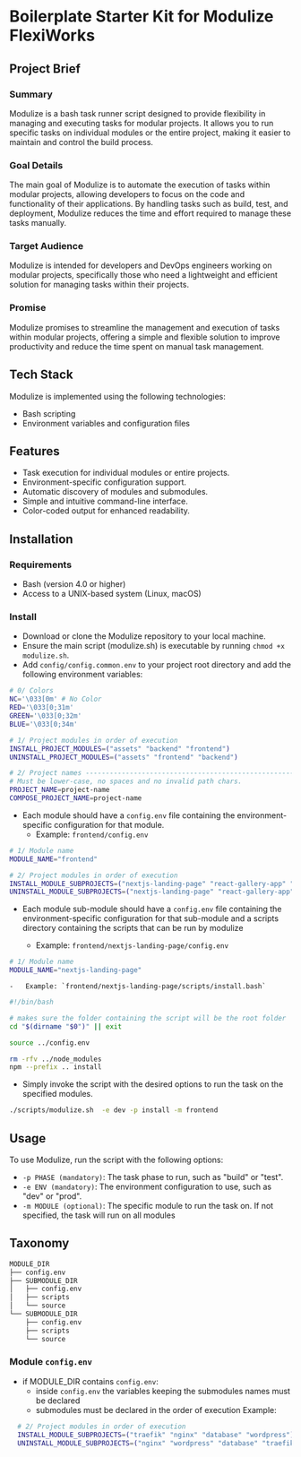 # Boilerplate Starter Kit for Modulize FlexiWorks

## Project Brief

### Summary

Modulize is a bash task runner script designed to provide flexibility in managing and executing tasks for modular projects. It allows you to run specific tasks on individual modules or the entire project, making it easier to maintain and control the build process.

### Goal Details

The main goal of Modulize is to automate the execution of tasks within modular projects, allowing developers to focus on the code and functionality of their applications. By handling tasks such as build, test, and deployment, Modulize reduces the time and effort required to manage these tasks manually.

### Target Audience

Modulize is intended for developers and DevOps engineers working on modular projects, specifically those who need a lightweight and efficient solution for managing tasks within their projects.

### Promise

Modulize promises to streamline the management and execution of tasks within modular projects, offering a simple and flexible solution to improve productivity and reduce the time spent on manual task management.

## Tech Stack

Modulize is implemented using the following technologies:

- Bash scripting
- Environment variables and configuration files

## Features

- Task execution for individual modules or entire projects.
- Environment-specific configuration support.
- Automatic discovery of modules and submodules.
- Simple and intuitive command-line interface.
- Color-coded output for enhanced readability.

## Installation

### Requirements

- Bash (version 4.0 or higher)
- Access to a UNIX-based system (Linux, macOS)

### Install

- Download or clone the Modulize repository to your local machine.
- Ensure the main script (modulize.sh) is executable by running `chmod +x modulize.sh`.
- Add `config/config.common.env` to your project root directory and add the following environment variables:

```bash
# 0/ Colors
NC='\033[0m' # No Color
RED='\033[0;31m'
GREEN='\033[0;32m'
BLUE='\033[0;34m'

# 1/ Project modules in order of execution
INSTALL_PROJECT_MODULES=("assets" "backend" "frontend")
UNINSTALL_PROJECT_MODULES=("assets" "frontend" "backend")

# 2/ Project names -------------------------------------------------------
# Must be lower-case, no spaces and no invalid path chars.
PROJECT_NAME=project-name
COMPOSE_PROJECT_NAME=project-name
```

- Each module should have a `config.env` file containing the environment-specific configuration for that module.
  - Example: `frontend/config.env`

```bash
# 1/ Module name
MODULE_NAME="frontend"

# 2/ Project modules in order of execution
INSTALL_MODULE_SUBPROJECTS=("nextjs-landing-page" "react-gallery-app" "vue-flash-card-app")
UNINSTALL_MODULE_SUBPROJECTS=("nextjs-landing-page" "react-gallery-app" "vue-flash-card-app")
```

- Each module sub-module should have a `config.env` file containing the environment-specific configuration for that sub-module and a scripts directory containing the scripts that can be run by modulize

  - Example: `frontend/nextjs-landing-page/config.env`

```bash
# 1/ Module name
MODULE_NAME="nextjs-landing-page"
```

    -   Example: `frontend/nextjs-landing-page/scripts/install.bash`

```bash
#!/bin/bash

# makes sure the folder containing the script will be the root folder
cd "$(dirname "$0")" || exit

source ../config.env

rm -rfv ../node_modules
npm --prefix .. install
```

- Simply invoke the script with the desired options to run the task on the specified modules.

```bash
./scripts/modulize.sh  -e dev -p install -m frontend
```

## Usage

To use Modulize, run the script with the following options:

- `-p PHASE (mandatory)`: The task phase to run, such as "build" or "test".
- `-e ENV (mandatory)`: The environment configuration to use, such as "dev" or "prod".
- `-m MODULE (optional)`: The specific module to run the task on. If not specified, the task will run on all modules

## Taxonomy

```bash
MODULE_DIR
├── config.env
├── SUBMODULE_DIR
│   ├── config.env
│   ├── scripts
│   └── source
└── SUBMODULE_DIR
    ├── config.env
    ├── scripts
    └── source
```

### Module `config.env`

- if MODULE_DIR contains `config.env`:
  - inside `config.env` the variables keeping the submodules names must be declared
  - submodules must be declared in the order of execution
    Example:

```bash
  # 2/ Project modules in order of execution
  INSTALL_MODULE_SUBPROJECTS=("traefik" "nginx" "database" "wordpress")
  UNINSTALL_MODULE_SUBPROJECTS=("nginx" "wordpress" "database" "traefik" )
```
